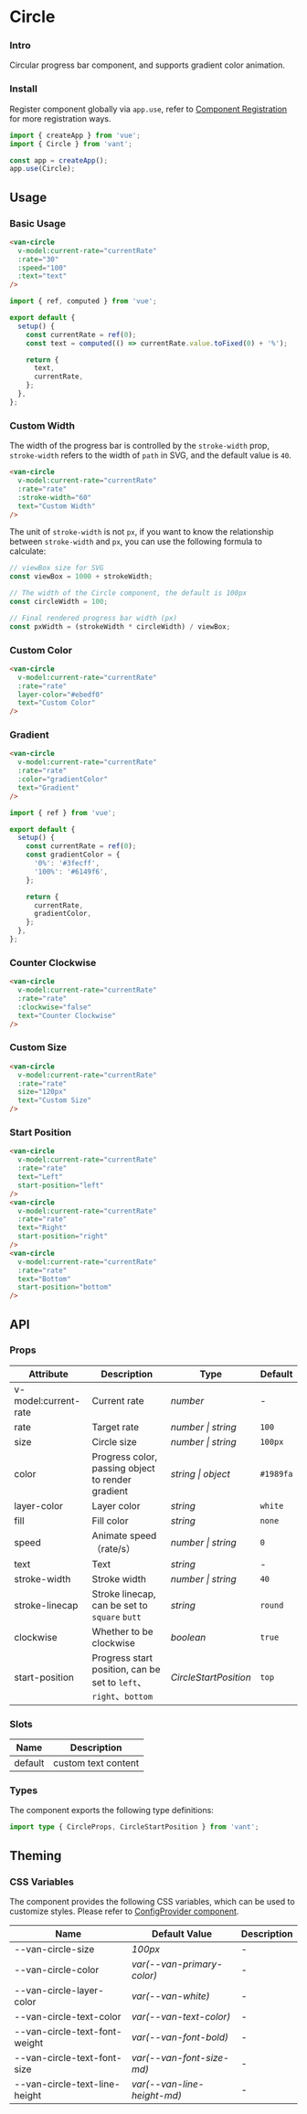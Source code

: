 # Circle

### Intro

Circular progress bar component, and supports gradient color animation.

### Install

Register component globally via `app.use`, refer to [Component Registration](#/en-US/advanced-usage#zu-jian-zhu-ce) for more registration ways.

```js
import { createApp } from 'vue';
import { Circle } from 'vant';

const app = createApp();
app.use(Circle);
```

## Usage

### Basic Usage

```html
<van-circle
  v-model:current-rate="currentRate"
  :rate="30"
  :speed="100"
  :text="text"
/>
```

```js
import { ref, computed } from 'vue';

export default {
  setup() {
    const currentRate = ref(0);
    const text = computed(() => currentRate.value.toFixed(0) + '%');

    return {
      text,
      currentRate,
    };
  },
};
```

### Custom Width

The width of the progress bar is controlled by the `stroke-width` prop, `stroke-width` refers to the width of `path` in SVG, and the default value is `40`.

```html
<van-circle
  v-model:current-rate="currentRate"
  :rate="rate"
  :stroke-width="60"
  text="Custom Width"
/>
```

The unit of `stroke-width` is not `px`, if you want to know the relationship between `stroke-width` and `px`, you can use the following formula to calculate:

```js
// viewBox size for SVG
const viewBox = 1000 + strokeWidth;

// The width of the Circle component, the default is 100px
const circleWidth = 100;

// Final rendered progress bar width (px)
const pxWidth = (strokeWidth * circleWidth) / viewBox;
```

### Custom Color

```html
<van-circle
  v-model:current-rate="currentRate"
  :rate="rate"
  layer-color="#ebedf0"
  text="Custom Color"
/>
```

### Gradient

```html
<van-circle
  v-model:current-rate="currentRate"
  :rate="rate"
  :color="gradientColor"
  text="Gradient"
/>
```

```js
import { ref } from 'vue';

export default {
  setup() {
    const currentRate = ref(0);
    const gradientColor = {
      '0%': '#3fecff',
      '100%': '#6149f6',
    };

    return {
      currentRate,
      gradientColor,
    };
  },
};
```

### Counter Clockwise

```html
<van-circle
  v-model:current-rate="currentRate"
  :rate="rate"
  :clockwise="false"
  text="Counter Clockwise"
/>
```

### Custom Size

```html
<van-circle
  v-model:current-rate="currentRate"
  :rate="rate"
  size="120px"
  text="Custom Size"
/>
```

### Start Position

```html
<van-circle
  v-model:current-rate="currentRate"
  :rate="rate"
  text="Left"
  start-position="left"
/>
<van-circle
  v-model:current-rate="currentRate"
  :rate="rate"
  text="Right"
  start-position="right"
/>
<van-circle
  v-model:current-rate="currentRate"
  :rate="rate"
  text="Bottom"
  start-position="bottom"
/>
```

## API

### Props

| Attribute | Description | Type | Default |
| --- | --- | --- | --- |
| v-model:current-rate | Current rate | _number_ | - |
| rate | Target rate | _number \| string_ | `100` |
| size | Circle size | _number \| string_ | `100px` |
| color | Progress color, passing object to render gradient | _string \| object_ | `#1989fa` |
| layer-color | Layer color | _string_ | `white` |
| fill | Fill color | _string_ | `none` |
| speed | Animate speed（rate/s） | _number \| string_ | `0` |
| text | Text | _string_ | - |
| stroke-width | Stroke width | _number \| string_ | `40` |
| stroke-linecap | Stroke linecap, can be set to `square` `butt` | _string_ | `round` |
| clockwise | Whether to be clockwise | _boolean_ | `true` |
| start-position | Progress start position, can be set to `left`、`right`、`bottom` | _CircleStartPosition_ | `top` |

### Slots

| Name    | Description         |
| ------- | ------------------- |
| default | custom text content |

### Types

The component exports the following type definitions:

```ts
import type { CircleProps, CircleStartPosition } from 'vant';
```

## Theming

### CSS Variables

The component provides the following CSS variables, which can be used to customize styles. Please refer to [ConfigProvider component](#/en-US/config-provider).

| Name                          | Default Value               | Description |
| ----------------------------- | --------------------------- | ----------- |
| --van-circle-size             | _100px_                     | -           |
| --van-circle-color            | _var(--van-primary-color)_  | -           |
| --van-circle-layer-color      | _var(--van-white)_          | -           |
| --van-circle-text-color       | _var(--van-text-color)_     | -           |
| --van-circle-text-font-weight | _var(--van-font-bold)_      | -           |
| --van-circle-text-font-size   | _var(--van-font-size-md)_   | -           |
| --van-circle-text-line-height | _var(--van-line-height-md)_ | -           |

